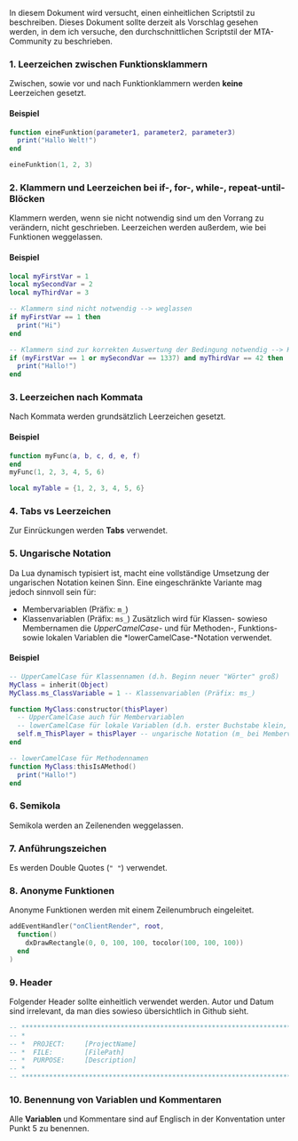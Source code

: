 In diesem Dokument wird versucht, einen einheitlichen Scriptstil zu beschreiben.
Dieses Dokument sollte derzeit als Vorschlag gesehen werden, in dem ich versuche, den durchschnittlichen Scriptstil der MTA-Community zu beschrieben.

### 1. Leerzeichen zwischen Funktionsklammern
Zwischen, sowie vor und nach Funktionklammern werden __keine__ Leerzeichen gesetzt.

#### Beispiel
```lua
function eineFunktion(parameter1, parameter2, parameter3)
  print("Hallo Welt!")
end

eineFunktion(1, 2, 3)
```

### 2. Klammern und Leerzeichen bei if-, for-, while-, repeat-until-Blöcken
Klammern werden, wenn sie nicht notwendig sind um den Vorrang zu verändern, nicht geschrieben. Leerzeichen werden außerdem, wie bei Funktionen weggelassen.

#### Beispiel
```lua
local myFirstVar = 1
local mySecondVar = 2
local myThirdVar = 3

-- Klammern sind nicht notwendig --> weglassen
if myFirstVar == 1 then
  print("Hi")
end

-- Klammern sind zur korrekten Auswertung der Bedingung notwendig --> Klammern setzen
if (myFirstVar == 1 or mySecondVar == 1337) and myThirdVar == 42 then
  print("Hallo!")
end
```

### 3. Leerzeichen nach Kommata
Nach Kommata werden grundsätzlich Leerzeichen gesetzt.

#### Beispiel
```lua
function myFunc(a, b, c, d, e, f)
end
myFunc(1, 2, 3, 4, 5, 6)

local myTable = {1, 2, 3, 4, 5, 6}
```

### 4. Tabs vs Leerzeichen
Zur Einrückungen werden __Tabs__ verwendet.

### 5. Ungarische Notation
Da Lua dynamisch typisiert ist, macht eine vollständige Umsetzung der ungarischen Notation keinen Sinn.
Eine eingeschränkte Variante mag jedoch sinnvoll sein für:
* Membervariablen (Präfix: `m_`)
* Klassenvariablen (Präfix: `ms_`)
Zusätzlich wird für Klassen- sowieso Membernamen die *UpperCamelCase-* und für Methoden-, Funktions- sowie lokalen Variablen die *lowerCamelCase-*Notation verwendet.

#### Beispiel
```lua
-- UpperCamelCase für Klassennamen (d.h. Beginn neuer "Wörter" groß)
MyClass = inherit(Object)
MyClass.ms_ClassVariable = 1 -- Klassenvariablen (Präfix: ms_)

function MyClass:constructor(thisPlayer)
  -- UpperCamelCase auch für Membervariablen
  -- lowerCamelCase für lokale Variablen (d.h. erster Buchstabe klein, ansonsten wie UpperCamelCase)
  self.m_ThisPlayer = thisPlayer -- ungarische Notation (m_ bei Membervariablen)
end

-- lowerCamelCase für Methodennamen
function MyClass:thisIsAMethod()
  print("Hallo!")
end
```

### 6. Semikola
Semikola werden an Zeilenenden weggelassen.

### 7. Anführungszeichen
Es werden Double Quotes (`" "`) verwendet.

### 8. Anonyme Funktionen
Anonyme Funktionen werden mit einem Zeilenumbruch eingeleitet.

```lua
addEventHandler("onClientRender", root,
  function()
    dxDrawRectangle(0, 0, 100, 100, tocolor(100, 100, 100))
  end
)
```

### 9. Header
Folgender Header sollte einheitlich verwendet werden. 
Autor und Datum sind irrelevant, da man dies sowieso übersichtlich in Github sieht.

```lua
-- ****************************************************************************
-- *
-- *  PROJECT:     [ProjectName]
-- *  FILE:        [FilePath]
-- *  PURPOSE:     [Description]
-- *
-- ****************************************************************************
```

### 10. Benennung von Variablen und Kommentaren
Alle **Variablen** und Kommentare sind auf Englisch in der Konventation unter Punkt 5 zu benennen.
